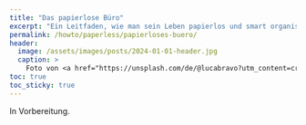 ```yaml
---
title: "Das papierlose Büro"
excerpt: "Ein Leitfaden, wie man sein Leben papierlos und smart organisieren kann."
permalink: /howto/paperless/papierloses-buero/
header:
  image: /assets/images/posts/2024-01-01-header.jpg
  caption: >
    Foto von <a href="https://unsplash.com/de/@lucabravo?utm_content=creditCopyText&utm_medium=referral&utm_source=unsplash">Luca Bravo</a> auf <a href="https://unsplash.com/de/fotos/apple-macbook-neben-computermaus-auf-tisch-9l_326FISzk?utm_content=creditCopyText&utm_medium=referral&utm_source=unsplash">Unsplash</a>
toc: true
toc_sticky: true
---
```


In Vorbereitung.